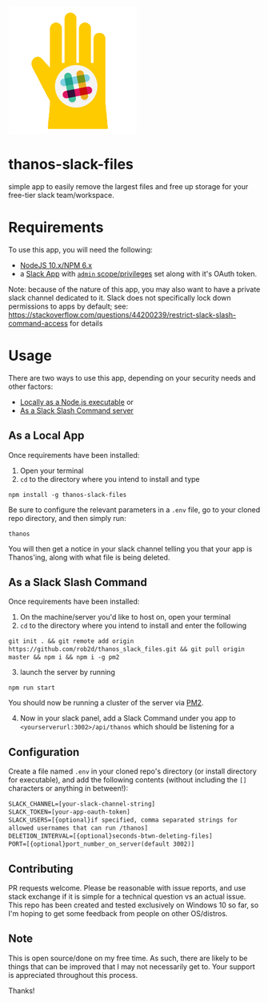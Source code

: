 ![Image of Infinite Cleaning Gauntlet](./infinite-cleaning-gauntlet.png)

# thanos-slack-files #

simple app to easily remove the largest files and free up storage for your free-tier slack team/workspace.

# Requirements #

To use this app, you will need the following:

- [NodeJS 10.x/NPM 6.x](http://www.nodejs.org)
- a [Slack App](https://api.slack.com/apps) with [`admin` scope/privileges](https://api.slack.com/scopes/admin) set along with it's OAuth token.

Note: because of the nature of this app, you may also want to have a private slack channel dedicated to it. Slack does not specifically lock down permissions to apps by default; see: https://stackoverflow.com/questions/44200239/restrict-slack-slash-command-access for details

# Usage #

There are two ways to use this app, depending on your security needs and other factors: 

- [Locally as a Node.js executable](#as-a-local-app) or
- [As a Slack Slash Command server](#as-a-slack-slash-command)

## As a Local App ##

Once requirements have been installed:
1) Open your terminal
2) `cd` to the directory where you intend to install and type
```
npm install -g thanos-slack-files
```

Be sure to configure the relevant parameters in a `.env` file, go to your cloned repo directory, and then simply run:

```
thanos
```

You will then get a notice in your slack channel telling you that your app is Thanos'ing, along with what file is being deleted.

## As a Slack Slash Command

Once requirements have been installed:
1) On the machine/server you'd like to host on, open your terminal
2) `cd` to the directory where you intend to install and enter the following
```
git init . && git remote add origin https://github.com/rob2d/thanos_slack_files.git && git pull origin master && npm i && npm i -g pm2
```
3) launch the server by running 
```
npm run start
```

You should now be running a cluster of the server via [PM2](http://pm2.keymetrics.io/). 

4. Now in your slack panel, add a Slack Command under you app to `<yourserverurl:3002>/api/thanos` which should be listening for a 

## Configuration ## 

Create a file named `.env` in your cloned repo's directory (or install directory for executable), and add the following contents (without including the `[]` characters or anything in between!):

```
SLACK_CHANNEL=[your-slack-channel-string]
SLACK_TOKEN=[your-app-oauth-token]
SLACK_USERS=[{optional}if specified, comma separated strings for allowed usernames that can run /thanos]
DELETION_INTERVAL=[{optional}seconds-btwn-deleting-files]
PORT=[{optional}port_number_on_server(default 3002)]
```

## Contributing ##

PR requests welcome. Please be reasonable with issue reports, and use stack exchange if it is simple for a technical question vs an actual issue. This repo has been created and tested exclusively on Windows 10 so far, so I'm hoping to get some feedback from people on other OS/distros.

## Note ##

This is open source/done on my free time. As such, there are likely to be things that can be improved that I may not necessarily get to. Your support is appreciated throughout this process.

Thanks!